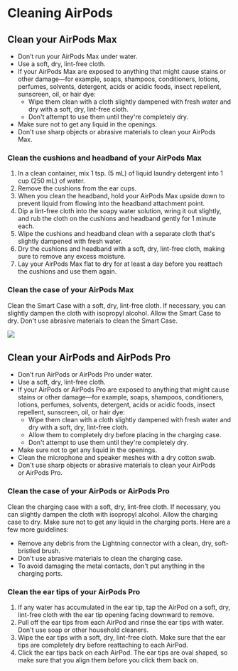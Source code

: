
# Cleaning AirPods

## **Clean your AirPods Max**
-   Don’t run your AirPods Max under water.
-   Use a soft, dry, lint-free cloth.
-   If your AirPods Max are exposed to anything that might cause stains or other damage—for example, soaps, shampoos, conditioners, lotions, perfumes, solvents, detergent, acids or acidic foods, insect repellent, sunscreen, oil, or hair dye:
	-   Wipe them clean with a cloth slightly dampened with fresh water and dry with a soft, dry, lint-free cloth.
	-   Don't attempt to use them until they're completely dry.
-   Make sure not to get any liquid in the openings.
-   Don't use sharp objects or abrasive materials to clean your AirPods Max.  


### **Clean the cushions and headband of your AirPods Max**
1.  In a clean container, mix 1 tsp. (5 mL) of liquid laundry detergent into 1 cup (250 mL) of water.
2.  Remove the cushions from the ear cups.
3.  When you clean the headband, hold your AirPods Max upside down to prevent liquid from flowing into the headband attachment point.
4.  Dip a lint-free cloth into the soapy water solution, wring it out slightly, and rub the cloth on the cushions and headband gently for 1 minute each.
5.  Wipe the cushions and headband clean with a separate cloth that's slightly dampened with fresh water.
6.  Dry the cushions and headband with a soft, dry, lint-free cloth, making sure to remove any excess moisture.
7.  Lay your AirPods Max flat to dry for at least a day before you reattach the cushions and use them again.  


### **Clean the case of your AirPods Max**
Clean the Smart Case with a soft, dry, lint-free cloth. If necessary, you can slightly dampen the cloth with isopropyl alcohol. Allow the Smart Case to dry. Don't use abrasive materials to clean the Smart Case.


![](https://support.apple.com/library/content/dam/edam/applecare/images/en_US/mac_apps/itunes/divider.png) 


## **Clean your AirPods and AirPods Pro**
-   Don’t run AirPods or AirPods Pro under water.
-   Use a soft, dry, lint-free cloth.
-   If your AirPods or AirPods Pro are exposed to anything that might cause stains or other damage—for example, soaps, shampoos, conditioners, lotions, perfumes, solvents, detergent, acids or acidic foods, insect repellent, sunscreen, oil, or hair dye:
	-   Wipe them clean with a cloth slightly dampened with fresh water and dry with a soft, dry, lint-free cloth.
	-   Allow them to completely dry before placing in the charging case.
	-   Don't attempt to use them until they're completely dry.
-   Make sure not to get any liquid in the openings.
-   Clean the microphone and speaker meshes with a dry cotton swab.
-   Don't use sharp objects or abrasive materials to clean your AirPods or AirPods Pro.

### **Clean the case of your AirPods or AirPods Pro**
Clean the charging case with a soft, dry, lint-free cloth. If necessary, you can slightly dampen the cloth with isopropyl alcohol. Allow the charging case to dry. Make sure not to get any liquid in the charging ports. Here are a few more guidelines:
-   Remove any debris from the Lightning connector with a clean, dry, soft-bristled brush.
-   Don't use abrasive materials to clean the charging case.
-   To avoid damaging the metal contacts, don't put anything in the charging ports.


### **Clean the ear tips of your AirPods Pro**
1.  If any water has accumulated in the ear tip, tap the AirPod on a soft, dry, lint-free cloth with the ear tip opening facing downward to remove.
2.  Pull off the ear tips from each AirPod and rinse the ear tips with water. Don't use soap or other household cleaners.
3.  Wipe the ear tips with a soft, dry, lint-free cloth. Make sure that the ear tips are completely dry before reattaching to each AirPod.
4.  Click the ear tips back on each AirPod. The ear tips are oval shaped, so make sure that you align them before you click them back on.